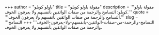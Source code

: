 +++
author = "باولو كويلو"
title = "مقولة باولو كويلو"
description = '''مقولة باولو كويلو: التسامح والرحمة من صفات الواثقين بأنفسهم ولا يعرفون الخوف.'''
quote = '''التسامح والرحمة من صفات الواثقين بأنفسهم ولا يعرفون الخوف.'''
slug = '''التسامح-والرحمة-من-صفات-الواثقين-بأنفسهم-ولا-يعرفون-الخوف'''
+++
التسامح والرحمة من صفات الواثقين بأنفسهم ولا يعرفون الخوف.
